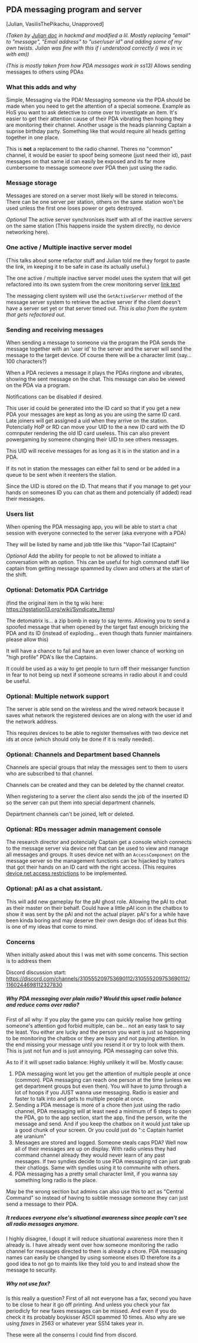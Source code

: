 ## PDA messaging program and server

[Julian, VasilisThePikachu, Unapproved]

*(Taken by [Julian doc](https://hackmd.io/iu2yK9bcQb-veuCOLl-FYw?both#Optional-Channels-and-Department-based-Channels) in hackmd and modified a lil. Mostly replacing "email" to "message", "Email address" to "user/user id" and adding some of my own twists. Julian was fine with this if i understood correctly (i was in vc with em))*

*(This is mostly taken from how PDA messages work in ss13)*
Allows sending messages to others using PDAs

### What this adds and why
Simple, Messaging via the PDA!
Messaging someone via the PDA should be made when you need to get the attention of a special someone. Example as HoS you want to ask detective to come over to investigate an item. It's easier to get their attention cause of their PDA vibrating then hoping they are monitoring their channel. Another usage is the heads planning Captain a suprise birthday party. Something like that would require all heads getting together in one place.

This is **not** a replacement to the radio channel. Theres no "common" channel, it would be easier to spoof being someone (just need their id), past messages on that same id can easily be exposed and its far more cumbersome to message someone over PDA then just using the radio.

### Message storage
Messages are stored on a server most likely will be stored in telecoms. There can be one server per station, others on the same station won't be used unless the first one loses power or gets destroyed.

*Optional* The active server synchronises itself with all of the inactive servers on the same station (This happens inside the system directly, no device networking here).

### One active / Multiple inactive server model

(This talks about some refactor stuff and Julian told me they forgot to paste the link, im keeping it to be safe in case its actually useful.)

The one active / multiple inactive server model uses the system that will get refactored into its own system from the crew monitoring server [link text]() 

The messaging client system will use the `GetActiveServer` method of the message server system to retrieve the active server if the client doesn't have a server set yet or that server timed out. *This is also from the system that gets refactored out.*

### Sending and receiving messages

When sending a message to someone via the program the PDA sends the message together with an 'user id' to the server and the server will send the message to the target device. Of course there will be a character limit (say... 100 characters?)

When a PDA recieves a message it plays the PDAs ringtone and vibrates, showing the sent message on the chat. This message can also be viewed on the PDA via a program.

Notifications can be disabled if desired.

This user id could be generated into the ID card so that if you get a new PDA your messages are kept as long as you are using the same ID card. Late joiners will get assigned a uid when they arrive on the station. Potencially HoP or RD can move your UID to the a new ID card with the ID comnputer rendering the old ID card useless. This can also prevent powergaming by someone changing their UID to see others messages.

This UID will receive messages for as long as it is in the station and in a PDA.

If its not in station the messages can either fail to send or be added in a queue to be sent when it reenters the station.

Since the UID is stored on the ID. That means that if you manage to get your hands on someones ID you can chat as them and potencially (if added) read their messages.

### Users list

When opening the PDA messaging app, you will be able to start a chat session with everyone connected to the server (aka everyone with a PDA)

They will be listed by name and job title like this "Vapor-Tail (Captain)"

*Optional* Add the ability for people to not be allowed to initiate a conversation with an option. This can be useful for high command staff like captain from getting message spammed by clown and others at the start of the shift.

### Optional: Detomatix PDA Cartridge

(find the original item in the tg wiki here: https://tgstation13.org/wiki/Syndicate_Items)

The detomatrix is... a zip bomb in easy to say terms. Allowing you to send a spoofed message that when opened by the target fast enough bricking the PDA and its ID (instead of exploding... even though thats funnier maintainers please allow this)

It will have a chance to fail and have an even lower chance of working on "high profile" PDA's like the Captains.

It could be used as a way to get people to turn off their messanger function in fear to not being up next if someone screams in radio about it and could be useful.

### Optional: Multiple network support

The server is able send on the wireless and the wired network because it saves what network the registered devices are on along with the user id and the network address.

This requires devices to be able to register themselves with two device net ids at once (which should only be done if it is really needed).

### Optional: Channels and Department based Channels
Channels are special groups that relay the messages sent to them to users who are subscribed to that channel.

Channels can be created and they can be deleted by the channel creator.

When registering to a server the client also sends the job of the inserted ID so the server can put them into special department channels.

Department channels can't be joined, left or deleted.

### Optional: RDs messager admin management console
The research director and potencially Captain get a console which connects to the message server via device net that can be used to view and manage all messages and groups.
It uses device net with an `AccessComponent` on the message server so the management functions can be hijacked by traitors that got their hands on an ID card with the right access. (This requires [device net access restrictions](https://hackmd.io/gPjP95_zRUiT-bX4hKxE6w) to be implemented.

### Optional: pAI as a chat assistant.
This will add new gameplay for the pAI ghost role. Allowing the pAI to chat as their master on their behalf. Could have a little pAI icon in the chatbox to show it was sent by the pAI and not the actual player. pAI's for a while have been kinda boring and may deserve their own design doc of ideas but this is one of my ideas that come to mind.


### Concerns
When initially asked about this I was met with some concerns. This section is to address them

Discord discussion start: https://discord.com/channels/310555209753690112/310555209753690112/1160244698112327830

##### Why PDA messaging over plain radio? Would this upset radio balance and reduce coms over radio?
First of all why:
If you play the game you can quickly realise how getting someone's attention god forbid multiple, can be... not an easy task to say the least. You either are lucky and the person you want is just so happening to be monitoring the chatbox or they are busy and not paying attention. In the end missing your message until you resend it or try to look with them. This is just not fun and is just annoying. PDA messaging can solve this.

As to if it will upset radio balance: Highly unlikely it will be. Mostly cause:
1. PDA messaging wont let you get the attention of multiple people at once (common). PDA messaging can reach one person at the time (unless we get department groups but even then). You will have to jump through a lot of hoops if you JUST wanna use messaging. Radio is easier and faster to talk into and gets to multiple people at once.
2. Sending a PDA message is more of a chore then just using the radio channel, PDA messaging will at least need a minimum of 6 steps to open the PDA, go to the app section, start the app, find the person, write the message and send. And if you keep the chatbox on it would just take up a good chunk of your screen. Or you could just do ":c Captain hamlet ate uranium"
3. Messages are stored and logged. Someone steals caps PDA? Well now all of their messages are up on display. With radio unless they had command channel already they would never learn of any past messages. If two syndies decide to use PDA messaging rd can just grab their chatlogs. Same with syndies using it to communite with others.
4. PDA messaging has a pretty small character limit, if you wanna say something long radio is the place.

May be the wrong section but admins can also use this to act as "Central Command" so instead of having to subtile message someone they can just send a message to their PDA.

##### It reduces everyone else's situational awareness since people can't see all radio messages anymore.
I highly disagree, I doupt it will reduce situational awareness more then it already is. I have already went over how someone monitoring the radio channel for messages directed to them is already a chore. PDA messaging names can easily be changed by using someone elses ID therefore its a good idea to not go to maints like they told you to and instead show the message to security.

##### Why not use fax?
Is this really a question? First of all not everyone has a fax, second you have to be close to hear it go off printing. And unless you check your fax periodicly for new faxes messages can be missed. And even if you do check it its probably boykisser ASCII spammed 10 times. Also why are we using *faxes* in 2563 or whatever year SS14 takes year in.

These were all the conserns I could find from discord.
